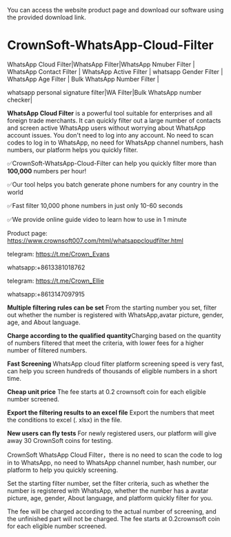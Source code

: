 You can access the website product page and download our software using the provided download link.
# CrownSoft-WhatsApp-Cloud-Filter

WhatsApp Cloud Filter|WhatsApp Filter|WhatsApp Nmuber Filter | WhatsApp Contact Filter | WhatsApp Active Filter | whatsapp Gender Filter | WhatsApp Age Filter | Bulk WhatsApp Number Filter |

whatsapp personal signature filter|WA Filter|Bulk WhatsApp number checker|

**WhatsApp Cloud Filter** is a powerful tool suitable for enterprises and all foreign trade merchants. It can quickly filter out a large number of contacts and screen active WhatsApp users without worrying about WhatsApp account issues. You don't need to log into any account. No need to scan codes to log in to WhatsApp, no need for WhatsApp channel numbers, hash numbers, our platform helps you quickly filter.

✅CrownSoft-WhatsApp-Cloud-Filter can help you quickly filter more than **100,000** numbers per hour!

✅Our tool helps you batch generate phone numbers for any country in the world

✅Fast filter 10,000 phone numbers in just only 10-60 seconds

✅We provide online guide video to learn how to use in 1 minute

Product page: https://www.crownsoft007.com/html/whatsappcloudfilter.html

telegram: https://t.me/Crown_Evans

whatsapp:+8613381018762

telegram: https://t.me/Crown_Ellie

whatsapp:+8613147097915

**Multiple filtering rules can be set** From the starting number you set, filter out whether the number is registered with WhatsApp,avatar picture, gender, age, and About language.

**Charge according to the qualified quantity**Charging based on the quantity of numbers filtered that meet the criteria, with lower fees for a higher number of filtered numbers.

**Fast Screening** WhatsApp cloud filter platform screening speed is very fast, can help you screen hundreds of thousands of eligible numbers in a short time.

**Cheap unit price** The fee starts at 0.2 crownsoft coin for each eligible number screened.

**Export the filtering results to an excel file** Export the numbers that meet the conditions to excel (. xlsx) in the file.

**New users can fly tests** For newly registered users, our platform will give away 30 CrownSoft coins for testing.

CrownSoft WhatsApp Cloud Filter，there is no need to scan the code to log in to WhatsApp, no need to WhatsApp channel number, hash number, our platform to help you quickly screening.

Set the starting filter number, set the filter criteria, such as whether the number is registered with WhatsApp, whether the number has a avatar picture, age, gender, About language, and platform quickly filter for you.

The fee will be charged according to the actual number of screening, and the unfinished part will not be charged. The fee starts at 0.2crownsoft coin for each eligible number screened.

